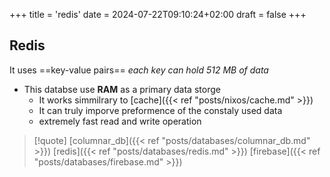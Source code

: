 +++
title = 'redis'
date = 2024-07-22T09:10:24+02:00
draft = false
+++

## Redis 
It uses ==key-value pairs==
*each key can hold 512 MB of data*
- This databse use **RAM** as a primary data storge 
	- It works simmilrary to [cache]({{< ref "posts/nixos/cache.md" >}}) 
	- It can truly imporve preformence of the constaly used data 
	- extremely fast read and write operation
 
>[!quote] [columnar_db]({{< ref "posts/databases/columnar_db.md" >}}) [redis]({{< ref "posts/databases/redis.md" >}}) [firebase]({{< ref "posts/databases/firebase.md" >}})
